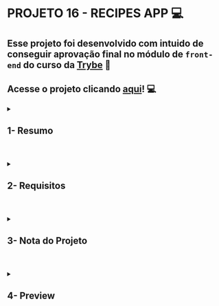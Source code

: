 # PROJETO 16 - RECIPES APP :computer:

## Esse projeto foi desenvolvido com intuido de conseguir aprovação final no módulo de `front-end` do curso da [Trybe](https://www.betrybe.com/) :green_heart:

## Acesse o projeto clicando [aqui](https://jonnoliveira.github.io/trybe-project-16-recipes-app/)! :computer:
 
<details>
 
<summary>
  
## 1- Resumo
  
</summary>

O projeto Recipes app foi desenvolvido em grupo e tinha como objetivo criar um web app de receitas com prioridade para versão mobile. Nesse app o usuário poderia buscar o alimento ou bebida ao clicar no botão de pesquisa ou filtrar com os botões específicos de acordo com sua vontade. Além disso é possível favoritar, compartilhar o link facilmente e acompanhar a preparação de cada receita.

Para alcançar esses objetivos utilizamos React, Context API, Hooks e chamadas a API para dinamismo e funções da aplicação. Já com RTL/Jest pudemos testar e garantir a boa funcionalidade do app. A estruturação e diversificação do trabalho foi coordenada através da metodologia ágil Kanban. Veja mais abaixo!
  
</details>

#

<details>
 
<summary>
 
## 2- Requisitos

</summary>

* I. Desenvolva os testes unitários de maneira que a cobertura seja de, no mínimo, 90%

* II. Crie todos os elementos que devem respeitar os atributos descritos no protótipo para a tela de login

* III. Desenvolva a tela de maneira que a pessoa consiga escrever seu email no input de email e sua senha no input de senha

* IV. Desenvolva a tela de maneira que o formulário só seja válido após um email válido e uma senha de mais de 6 caracteres serem preenchidos

* V. Após a submissão do formulário, salve no localStorage o e-mail da pessoa usuária na chave `user`

* VI. Redirecione a pessoa usuária para a tela principal de receitas de comidas após a submissão e validação com sucesso do login

* VII. Implemente o header de acordo com a necessidade de cada tela
 
* VIII. Redirecione a pessoa usuária para a tela de perfil ao clicar no botão de perfil

* IX. Desenvolva o botão de busca que, ao ser clicado, a barra de busca deve aparecer. O mesmo serve para escondê-la

* X. Implemente os elementos da barra de busca respeitando os atributos descritos no protótipo

* XI. Implemente 3 radio buttons na barra de busca: Ingredient, Name e First letter
 
* XII. Busque na API de comidas caso a pessoa esteja na página de comidas, e na API de bebidas caso esteja na de bebidas

* XIII. Redirecione para a tela de detalhes da receita caso apenas uma receita seja encontrada, com o ID da mesma na URL

* XIV. Caso a busca retorne mais de uma receita, renderize as 12 primeiras encontradas, exibindo a imagem e o nome de cada uma

* XV. Exiba um `alert` caso nenhuma receita seja encontrada

* XVI. Implemente o menu inferior posicionando-o de forma fixa e contendo 2 ícones: um para comidas e outro para bebidas
 
* XVII. Exiba o menu inferior apenas nas telas indicadas pelo protótipo

* XVIII. Redirecione a pessoa usuária para a tela correta ao clicar em cada ícone no menu inferior

* XIV. Carregue as 12 primeiras receitas de comidas ou bebidas, uma em cada card

* XX. Implemente os botões de categoria para serem utilizados como filtro
 
* XXI. Implemente o filtro das receitas por meio da API ao clicar no filtro de categoria
 
* XXII.  Implemente o filtro como um toggle, o qual se for selecionado novamente, o app deve retornar as receitas sem nenhum filtro

* XXIII. Redirecione a pessoa usuária ao clicar no card para a tela de detalhes, que deve mudar a rota e conter o id da receita na URL

* XXIV. Realize uma request para a API passando o `id` da receita que deve estar disponível nos parâmetros da URL
 
* XXV. Desenvolva a tela de modo que contenha uma imagem da receita, o título, a categoria em caso de comidas e se é ou não alcoólico em caso de bebidas, uma lista de ingredientes seguidos pelas quantidades, instruções, um vídeo do youtube incorporado e recomendações

* XXVI. Implemente as recomendações. Para receitas de comida, a recomendação deverá ser bebida, já para as receitas de bebida a recomendação deverá ser comida

* XXVII. Implemente os 6 cards de recomendação, mostrando apenas 2. O scroll é horizontal, similar a um `carousel`

* XXVIII. Desenvolva um botão de nome "Start Recipe" que deve ficar fixo na parte de baixo da tela o tempo todo
 
* XXIX. Implemente a solução de forma que, caso a receita já tenha sido feita, o botão "Start Recipe" desapareça

* XXX. Implemente a solução de modo que, caso a receita tenha sido iniciada mas não finalizada, o texto do botão deve ser "Continue Recipe"

* XXXI. Redirecione a pessoa usuária caso o botão "Start Recipe" seja clicado, a rota deve mudar para a tela de receita em progresso

* XXXII. Implemente um botão de compartilhar e um de favoritar a receita
 
* XXXIII. Implemente a solução de forma que, ao clicar no botão de compartilhar, o link da receita dentro do app deve ser copiado para o clipboard e uma mensagem avisando que o link foi copiado deve aparecer

* XXXIV. Salve as receitas favoritas no `localStorage` na chave `favoriteRecipes`

* XXXV. Implemente o ícone do coração (favorito) de modo que: deve vir preenchido caso a receita esteja favoritada e "despreenchido" caso contrário

* XXXVI. Implemente a lógica no botão de favoritar. Caso seja clicado, o ícone do coração deve mudar seu estado atual, caso esteja preenchido deve mudar para "despreenchido" e vice-versa

* XXXVII. Desenvolva a tela de modo que contenha uma imagem da receita, o título, a categoria em caso de comidas e se é ou não alcoólico em caso de bebidas, uma lista de ingredientes com suas respectivas quantidades e instruções
 
* XXXVIII. Desenvolva um checkbox para cada item da lista de ingredientes

* XXXIX. Implemente uma lógica que ao clicar no checkbox de um ingrediente, o nome dele deve ser "riscado" da lista

* XL. Salve o estado do progresso, que deve ser mantido caso a pessoa atualize a página ou volte para a mesma receita

* XLI. Desenvolva a lógica de favoritar e compartilhar. A lógica da tela de detalhes de uma receita se aplica aqui
 
* XLII. Implemente a solução de modo que o botão de finalizar receita ("Finish Recipe") só pode estar habilitado quando todos os ingredientes estiverem _"checkados"_ (marcados)

* XLIII. Redirecione a pessoa usuária após clicar no botão de finalizar receita ("Finish Recipe"), para a página de receitas feitas, cuja rota deve ser `/done-recipes`

* XLIV. Implemente os elementos da tela de receitas feitas respeitando os atributos descritos no protótipo

* XLV. Desenvolva a tela de modo que, caso a receita do card seja uma comida, ela deve possuir: a foto da receita, nome, categoria, nacionalidade, a data em que a pessoa fez a receita, as 2 primeiras tags retornadas pela API e um botão de compartilhar

* XLVI. Desenvolva a tela de maneira que, caso a receita do card seja uma bebida, ela deve possuir: a foto da receita, o nome, se é alcoólica, a data em que a pessoa fez a receita e um botão de compartilhar
 
* XLVII. Desenvolva a solução de modo que o botão de compartilhar deve copiar a URL da tela de detalhes da receita para o clipboard

* XLVIII. Implemente 2 botões que filtram as receitas por comida ou bebida e um terceiro que remove todos os filtros

* XLIX. Redirecione para a tela de detalhes da receita caso seja clicado na foto ou no nome da receita

* L. Implemente os elementos da tela de receitas favoritas (cumulativo com os atributos em comum com a tela de receitas feitas), respeitando os atributos descritos no protótipo
 
* LI. Desenvolva a tela de modo que, caso a receita do card seja uma comida, ela deve possuir: a foto da receita, nome, categoria, nacionalidade, um botão de compartilhar e um de "desfavoritar"
 
* LII. Desenvolva a tela de modo que, caso a receita do card seja uma bebida, ela deve possuir: a foto da receita, nome, se é alcoólica ou não, um botão de compartilhar e um de "desfavoritar"

* LIII. Desenvolva a solução de modo que o botão de compartilhar deve copiar a URL da tela de detalhes da receita para o clipboard

* LIV. Desenvolva a solução de modo que o botão de "desfavoritar" deve remover a receita da lista de receitas favoritas do `localStorage` e da tela

* LV. Implemente 2 botões que filtram as receitas por comida ou bebida e um terceiro que remove todos os filtros

* LVI. Redirecione a pessoa usuária ao clicar na foto ou no nome da receita, a rota deve mudar para a tela de detalhes daquela receita
 
* LVII. Implemente os elementos da tela de perfil respeitando os atributos descritos no protótipo

* LVIII. Implemente a solução de maneira que o e-mail da pessoa usuária deve estar visível

* LIX. Implemente 3 botões: um de nome "Done Recipes", um de nome "Favorite Recipes" e um de nome "Logout"

* LX. Redirecione a pessoa usuária que, ao clicar no botão de "Done Recipes", a rota deve mudar para a tela de receitas feitas
 
* LXI. Redirecione a pessoa usuária que, ao clicar no botão de "Favorite Recipes", a rota deve mudar para a tela de receitas favoritas

* LXII. Redirecione a pessoa usuária que ao clicar no botão de "Logout", o `localStorage` deve ser limpo e a rota deve mudar para a tela de login

</details>

# 

<details>
 
<summary>

## 3- Nota do Projeto
 
</summary>

## 98,39% :heavy_check_mark:

![Project-Recipes-App-Grade](https://github.com/jonnoliveira/trybe-project-16-recipes-app/blob/main/images/recipes-app-grade.png)

</details> 
 
# 

<details>
 
<summary>

## 4- Preview

</summary>

## Mobile version: 
 
![Project-Recipes-App-Preview-1](https://github.com/jonnoliveira/trybe-project-16-recipes-app/blob/main/images/recipes-app-preview-mobile-1.png)
![Project-Recipes-App-Preview-3](https://github.com/jonnoliveira/trybe-project-16-recipes-app/blob/main/images/recipes-app-preview-mobile-3.png)
![Project-Recipes-App-Preview-2](https://github.com/jonnoliveira/trybe-project-16-recipes-app/blob/main/images/recipes-app-preview-mobile-2.png)
![Project-Recipes-App-Preview-4](https://github.com/jonnoliveira/trybe-project-16-recipes-app/blob/main/images/recipes-app-preview-mobile-4.png)
![Project-Recipes-App-Preview-5](https://github.com/jonnoliveira/trybe-project-16-recipes-app/blob/main/images/recipes-app-preview-mobile-5.png)
  
</details>
